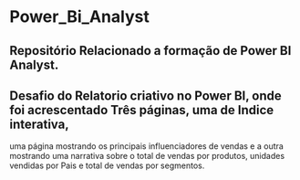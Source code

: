 # Power_Bi_Analyst
## Repositório Relacionado a formação de Power BI Analyst.
## Desafio do Relatorio criativo no Power BI, onde foi acrescentado Três páginas, uma de Indice interativa, 
uma página mostrando os principais influenciadores de vendas e a outra mostrando uma narrativa sobre o total de vendas por produtos,
unidades vendidas por Pais e total de vendas por segmentos.
